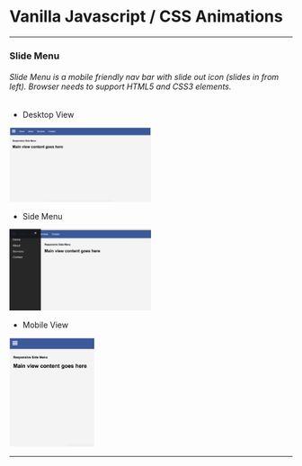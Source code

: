# Vanilla Javascript / CSS Animations

---

### Slide Menu

###### Slide Menu is a mobile friendly nav bar with slide out icon (slides in from left). Browser needs to support HTML5 and CSS3 elements.

- Desktop View

<img src="./images/slidemenu-desktop.png" height="50%" width="50%">

- Side Menu
<img src="./images/slidemenu-sidemenu.png" height="50%" width="50%">

- Mobile View
<img src="./images/slidemenu-mobile.png" height="30%" width="30%">

---
